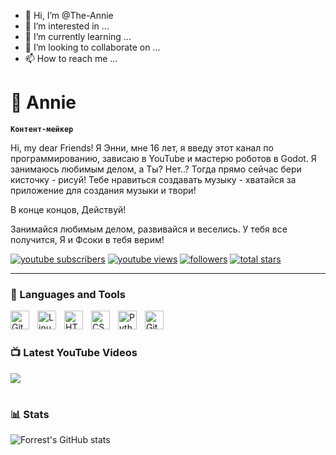 - 👋 Hi, I’m @The-Annie
- 👀 I’m interested in ...
- 🌱 I’m currently learning ...
- 💞️ I’m looking to collaborate on ...
- 📫 How to reach me ...

<!---
The-Annie/The-Annie is a ✨ special ✨ repository because its `README.md` (this file) appears on your GitHub profile.
You can click the Preview link to take a look at your changes.
--->


# 🥑 Annie

**`Контент-мейкер`**

Hi, my dear Friends! Я Энни, мне 16 лет, я введу этот канал по программированию, зависаю в YouTube и мастерю роботов в Godot. Я занимаюсь любимым делом, а Ты? Нет..? Тогда прямо сейчас бери кисточку - рисуй! Тебе нравиться создавать музыку - хватайся за приложение для создания музыки и твори!

В конце концов, Действуй!

Занимайся любимым делом, развивайся и веселись. У тебя все получится, Я и Фсоки в тебя верим!

   <p align="left">
      <a href="https://www.youtube.com/c/The_Annie_?sub_confirmation=1">
         <img alt="youtube subscribers" title="Subscribe to my YouTube channel" src="https://custom-icon-badges.demolab.com/youtube/channel/subscribers/UCeiC2G8vcz6tBmvVo8ydMgQ?color=%23E05D44&label=SUBSCRIBE&logo=video&logoColor=white&style=for-the-badge&labelColor=CE4630"/></a> 
      <a href="https://www.youtube.com/c/The_Annie_">
         <img alt="youtube views" title="YouTube views" src="https://custom-icon-badges.demolab.com/youtube/channel/views/UCeiC2G8vcz6tBmvVo8ydMgQ?color=%23E1AD0E&logo=eye&logoColor=white&style=for-the-badge&labelColor=C79600"/></a> 
      <a href="https://github.com/The-Annie?tab=followers">
         <img alt="followers" title="Follow me on Github" src="https://custom-icon-badges.demolab.com/github/followers/Fsoky?color=236ad3&labelColor=1155ba&style=for-the-badge&logo=person-add&label=Follow&logoColor=white"/></a>
      <a href="https://github.com/The-Annie?tab=repositories&sort=stargazers">
         <img alt="total stars" title="Total stars on GitHub" src="https://custom-icon-badges.demolab.com/github/stars/Fsoky?color=55960c&style=for-the-badge&labelColor=488207&logo=star"/></a>
   </p>

---

### 🧰 Languages and Tools

<img align="left" alt="Git" width="30px" style="padding-right:10px;" src="https://cdn.jsdelivr.net/gh/devicons/devicon/icons/git/git-original.svg" />
<img align="left" alt="Linux" width="30px" style="padding-right:10px;" src="https://cdn.jsdelivr.net/gh/devicons/devicon/icons/linux/linux-original.svg" />
<img align="left" alt="HTML" width="30px" style="padding-right:10px;" src="https://cdn.jsdelivr.net/gh/devicons/devicon/icons/html5/html5-plain.svg" />
<img align="left" alt="CSS" width="30px" style="padding-right:10px;" src="https://cdn.jsdelivr.net/gh/devicons/devicon/icons/css3/css3-plain.svg" />
<img align="left" alt="Python" width="30px" style="padding-right:10px;" src="https://cdn.jsdelivr.net/gh/devicons/devicon/icons/python/python-plain.svg" />
<img align="left" alt="GitHub" width="30px" style="padding-right:10px;" src="https://cdn.jsdelivr.net/gh/devicons/devicon/icons/github/github-original.svg" />

<br />

#

### 📺 Latest YouTube Videos

<!-- BEGIN YOUTUBE-CARDS -->
<!--
[![😱 Динамическая обложка для ВК на Python](https://ytcards.demolab.com/?id=xGNmSodrPHU&title=%F0%9F%98%B1+%D0%94%D0%B8%D0%BD%D0%B0%D0%BC%D0%B8%D1%87%D0%B5%D1%81%D0%BA%D0%B0%D1%8F+%D0%BE%D0%B1%D0%BB%D0%BE%D0%B6%D0%BA%D0%B0+%D0%B4%D0%BB%D1%8F+%D0%92%D0%9A+%D0%BD%D0%B0+Python&lang=en&timestamp=1701358044&background_color=%230d1117&title_color=%23ffffff&stats_color=%23dedede&max_title_lines=1&width=250&border_radius=5 "😱 Динамическая обложка для ВК на Python")](https://www.youtube.com/watch?v=xGNmSodrPHU)
[![Общение на разные темы + делаем превью](https://ytcards.demolab.com/?id=mvlv2_HVKic&title=%D0%9E%D0%B1%D1%89%D0%B5%D0%BD%D0%B8%D0%B5+%D0%BD%D0%B0+%D1%80%D0%B0%D0%B7%D0%BD%D1%8B%D0%B5+%D1%82%D0%B5%D0%BC%D1%8B+%2B+%D0%B4%D0%B5%D0%BB%D0%B0%D0%B5%D0%BC+%D0%BF%D1%80%D0%B5%D0%B2%D1%8C%D1%8E&lang=en&timestamp=1701197050&background_color=%230d1117&title_color=%23ffffff&stats_color=%23dedede&max_title_lines=1&width=250&border_radius=5 "Общение на разные темы + делаем превью")](https://www.youtube.com/watch?v=mvlv2_HVKic)
[![Общение на разные темы + делаем превью](https://ytcards.demolab.com/?id=FFz-RaxzW2w&title=%D0%9E%D0%B1%D1%89%D0%B5%D0%BD%D0%B8%D0%B5+%D0%BD%D0%B0+%D1%80%D0%B0%D0%B7%D0%BD%D1%8B%D0%B5+%D1%82%D0%B5%D0%BC%D1%8B+%2B+%D0%B4%D0%B5%D0%BB%D0%B0%D0%B5%D0%BC+%D0%BF%D1%80%D0%B5%D0%B2%D1%8C%D1%8E&lang=en&timestamp=1701196701&background_color=%230d1117&title_color=%23ffffff&stats_color=%23dedede&max_title_lines=1&width=250&border_radius=5 "Общение на разные темы + делаем превью")](https://www.youtube.com/watch?v=FFz-RaxzW2w)
[![Пишем модуль для Cryptomus на Python](https://ytcards.demolab.com/?id=q268jlbd3gY&title=%D0%9F%D0%B8%D1%88%D0%B5%D0%BC+%D0%BC%D0%BE%D0%B4%D1%83%D0%BB%D1%8C+%D0%B4%D0%BB%D1%8F+Cryptomus+%D0%BD%D0%B0+Python&lang=en&timestamp=1700807623&background_color=%230d1117&title_color=%23ffffff&stats_color=%23dedede&max_title_lines=1&width=250&border_radius=5 "Пишем модуль для Cryptomus на Python")](https://www.youtube.com/watch?v=q268jlbd3gY)
[![Смотрим Wallet Pay и API - оплата внутри телеграм](https://ytcards.demolab.com/?id=ZSyCE6NFv9g&title=%D0%A1%D0%BC%D0%BE%D1%82%D1%80%D0%B8%D0%BC+Wallet+Pay+%D0%B8+API+-+%D0%BE%D0%BF%D0%BB%D0%B0%D1%82%D0%B0+%D0%B2%D0%BD%D1%83%D1%82%D1%80%D0%B8+%D1%82%D0%B5%D0%BB%D0%B5%D0%B3%D1%80%D0%B0%D0%BC&lang=en&timestamp=1700548155&background_color=%230d1117&title_color=%23ffffff&stats_color=%23dedede&max_title_lines=1&width=250&border_radius=5 "Смотрим Wallet Pay и API - оплата внутри телеграм")](https://www.youtube.com/watch?v=ZSyCE6NFv9g)
[![💸 Экономический БОТ для Телеграм | AIOgram 3.x, MongoDB](https://ytcards.demolab.com/?id=ORy-WR0GnQU&title=%F0%9F%92%B8+%D0%AD%D0%BA%D0%BE%D0%BD%D0%BE%D0%BC%D0%B8%D1%87%D0%B5%D1%81%D0%BA%D0%B8%D0%B9+%D0%91%D0%9E%D0%A2+%D0%B4%D0%BB%D1%8F+%D0%A2%D0%B5%D0%BB%D0%B5%D0%B3%D1%80%D0%B0%D0%BC+%7C+AIOgram+3.x%2C+MongoDB&lang=en&timestamp=1700149809&background_color=%230d1117&title_color=%23ffffff&stats_color=%23dedede&max_title_lines=1&width=250&border_radius=5 "💸 Экономический БОТ для Телеграм | AIOgram 3.x, MongoDB")](https://www.youtube.com/watch?v=ORy-WR0GnQU)
-->
<!-- END YOUTUBE-CARDS -->

[<img src="https://custom-icon-badges.demolab.com/badge/-Subscribe%20For%20More-red?style=for-the-badge&logo=video&logoColor=white"/>](https://www.youtube.com/c/The_Annie_?sub_confirmation=1)

#

### 📊 Stats

![Forrest's GitHub stats](https://github-readme-stats.vercel.app/api?username=The-Annie&show_icons=true&theme=dracula)

<!-- ![GitHub Streak](https://streak-stats.demolab.com?user=ForrestKnight&theme=dracula&border_radius=4.5) -->
